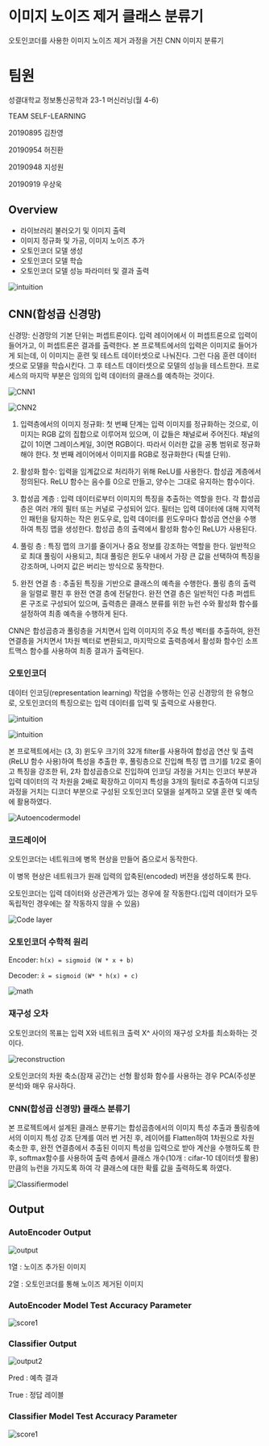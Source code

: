 # 이미지 노이즈 제거 클래스 분류기
오토인코더를 사용한 이미지 노이즈 제거 과정을 거친 CNN 이미지 분류기

# 팀원
성결대학교 정보통신공학과 23-1 머신러닝(월 4-6)

TEAM SELF-LEARNING

20190895 김찬영

20190954 허진환

20190948 지성원

20190919 우상욱

## Overview
- 라이브러리 불러오기 및 이미지 출력
- 이미지 정규화 및 가공, 이미지 노이즈 추가
- 오토인코더 모델 생성
- 오토인코더 모델 학습
- 오토인코더 모델 성능 파라미터 및 결과 출력

![intuition](/img/intro.png?raw=true "Title")

## CNN(합성곱 신경망)
신경망: 신경망의 기본 단위는 퍼셉트론이다. 입력 레이어에서 이 퍼셉트론으로 입력이 들어가고, 이 퍼셉트론은 결과를 출력한다. 본 프로젝트에서의 입력은 이미지로 들어가게 되는데, 이 이미지는 훈련 및 테스트 데이터셋으로 나눠진다. 그런 다음 훈련 데이터셋으로 모델을 학습시킨다. 그 후 테스트 데이터셋으로 모델의 성능을 테스트한다. 프로세스의 마지막 부분은 임의의 입력 데이터의 클래스를 예측하는 것이다.

![CNN1](/img/CNN1.png?raw=true "Title")

![CNN2](/img/CNN2.jpg?raw=true "Title")

1. 입력층에서의 이미지 정규화: 첫 번째 단계는 입력 이미지를 정규화하는 것으로, 이미지는 RGB 값의 집합으로 이루어져 있으며, 이 값들은 채널로써 주어진다. 채널의 값이 1이면 그레이스케일, 3이면 RGB이다. 따라서 이러한 값을 공통 범위로 정규화해야 한다. 첫 번째 레이어에서 이미지를 RGB로 정규화한다 (픽셀 단위).

2. 활성화 함수: 입력을 임계값으로 처리하기 위해 ReLU를 사용한다. 합성곱 계층에서 정의된다. ReLU 함수는 음수를 0으로 만들고, 양수는 그대로 유지하는 함수이다.

3. 합성곱 계층 : 입력 데이터로부터 이미지의 특징을 추출하는 역할을 한다. 각 합성곱 층은 여러 개의 필터 또는 커널로 구성되어 있다. 필터는 입력 데이터에 대해 지역적인 패턴을 탐지하는 작은 윈도우로, 입력 데이터를 윈도우마다 합성곱 연산을 수행하여 특징 맵을 생성한다. 합성곱 층의 출력에서 활성화 함수인 ReLU가 사용된다.

4. 풀링 층 : 특징 맵의 크기를 줄이거나 중요 정보를 강조하는 역할을 한다. 일반적으로 최대 풀링이 사용되고, 최대 풀링은 윈도우 내에서 가장 큰 값을 선택하여 특징을 강조하며, 나머지 값은 버리는 방식으로 동작한다.

5. 완전 연결 층 : 추출된 특징을 기반으로 클래스의 예측을 수행한다. 풀링 층의 출력을 일렬로 펼친 후 완전 연결 층에 전달한다. 완전 연결 층은 일반적인 다층 퍼셉트론 구조로 구성되어 있으며, 출력층은 클래스 분류를 위한 뉴런 수와 활성화 함수를 설정하여 최종 예측을 수행하게 된다.

CNN은 합성곱층과 풀링층을 거치면서 입력 이미지의 주요 특성 벡터를 추출하여, 완전연결층을 거치면서 1차원 벡터로 변환되고, 마지막으로 출력층에서 활성화 함수인 소프트맥스 함수를 사용하여 최종 결과가 출력된다.

### 오토인코더
데이터 인코딩(representation learning) 작업을 수행하는 인공 신경망의 한 유형으로, 오토인코더의 특징으로는 입력 데이터를 입력 및 출력으로 사용한다.

![intuition](/img/autoencoderkor.png?raw=true "Title")

![intuition](/img/AutoencoderDenoising.png?raw=true "Title")

본 프로젝트에서는 (3, 3) 윈도우 크기의 32개 filter를 사용하여 합성곱 연산 및 출력(ReLU 함수 사용)하여 특성을 추출한 후, 풀링층으로 진입해 특징 맵 크기를 1/2로 줄이고 특징을 강조한 뒤, 2차 합성곱층으로 진입하여 인코딩 과정을 거치는 인코더 부분과 입력 데이터의 각 차원을 2배로 확장하고 이미지 특성을 3개의 필터로 추출하여 디코딩 과정을 거치는 디코더 부분으로 구성된 오토인코더 모델을 설계하고 모델 훈련 및 예측에 활용하였다.

![Autoencodermodel](/img/Autoencodermodel.png?raw=true "Title")

### 코드레이어
오토인코더는 네트워크에 병목 현상을 만들어 줌으로서 동작한다.

이 병목 현상은 네트워크가 원래 입력의 압축된(encoded) 버전을 생성하도록 한다. 

오토인코더는 입력 데이터와 상관관계가 있는 경우에 잘 작동한다.(입력 데이터가 모두 독립적인 경우에는 잘 작동하지 않을 수 있음)

![Code layer](/img/AutoencoderDenoising2.png)

### 오토인코더 수학적 원리
Encoder: ``` h(x) = sigmoid (W * x + b) ```

Decoder: ``` x̂ = sigmoid (W* * h(x) + c) ```

![math](/img/AutoencoderDenoising3.png)

### 재구성 오차
오토인코더의 목표는 입력 X와 네트워크 출력 X^ 사이의 재구성 오차를 최소화하는 것이다. 

![reconstruction](/img/AutoencoderDenoising4.png)

오토인코더의 차원 축소(잠재 공간)는 선형 활성화 함수를 사용하는 경우 PCA(주성분 분석)와 매우 유사하다.

### CNN(합성곱 신경망) 클래스 분류기
본 프로젝트에서 설계된 클래스 분류기는 합성곱층에서의 이미지 특성 추출과 풀링층에서의 이미지 특성 강조 단계를 여러 번 거친 후, 레이어를 Flatten하여 1차원으로 차원 축소한 후, 완전 연결층에서 추출된 이미지 특성을 입력으로 받아 계산을 수행하도록 한 후, softmax함수를 사용하여 출력 층에서 클래스 개수(10개 : cifar-10 데이터셋 활용)만큼의 뉴런을 가지도록 하여 각 클래스에 대한 확률 값을 출력하도록 하였다.

![Classifiermodel](/img/Classifiermodel.png?raw=true "Title")


## Output

### AutoEncoder Output

![output](/img/conclusion.png)

1열 : 노이즈 추가된 이미지

2열 : 오토인코더를 통해 노이즈 제거된 이미지

### AutoEncoder Model Test Accuracy Parameter

![score1](/img/Autoencoderscore.png)

### Classifier Output

![output2](/img/conclusion2.png)

Pred : 예측 결과 

True : 정답 레이블

### Classifier Model Test Accuracy Parameter

![score1](/img/Classifierscore.png)